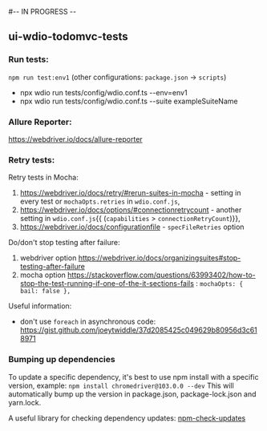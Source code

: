 #-- IN PROGRESS -- 

## ui-wdio-todomvc-tests

### Run tests:
`npm run test:env1` (other configurations: `package.json` -> `scripts`)

- npx wdio run tests/config/wdio.conf.ts --env=env1
- npx wdio run tests/config/wdio.conf.ts --suite exampleSuiteName

### Allure Reporter:
https://webdriver.io/docs/allure-reporter

### Retry tests:
Retry tests in Mocha:
1) https://webdriver.io/docs/retry/#rerun-suites-in-mocha - setting in every test or `mochaOpts.retries` in `wdio.conf.js`,
2) https://webdriver.io/docs/options/#connectionretrycount - another setting in `wdio.conf.js`{{ (`capabilities` > `connectionRetryCount`)}},
3) https://webdriver.io/docs/configurationfile - `specFileRetries` option
   
Do/don't stop testing after failure:
1) webdriver option https://webdriver.io/docs/organizingsuites#stop-testing-after-failure
2) mocha option https://stackoverflow.com/questions/63993402/how-to-stop-the-test-running-if-one-of-the-it-sections-fails :
   `mochaOpts: {
   bail: false
   },`

Useful information:
- don't use `foreach` in asynchronous code: https://gist.github.com/joeytwiddle/37d2085425c049629b80956d3c618971 


### Bumping up dependencies

To update a specific dependency, it's best to use npm install with a specific version, example:
`npm install chromedriver@103.0.0 --dev`
This will automatically bump up the version in package.json, package-lock.json and yarn.lock.

A useful library for checking dependency updates: [npm-check-updates](https://www.npmjs.com/package/npm-check-updates)

